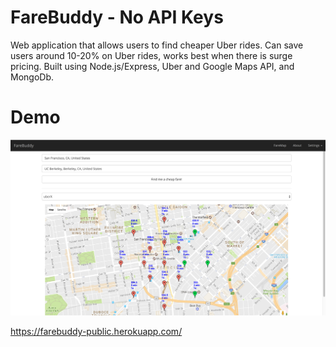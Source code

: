 # FareBuddy - No API Keys

Web application that allows users to find cheaper Uber rides. Can save users around 10-20% on Uber rides, works best when there is surge pricing. Built using Node.js/Express, Uber and Google Maps API, and MongoDb.

# Demo

![](img/farebuddyDemo.png)

https://farebuddy-public.herokuapp.com/
